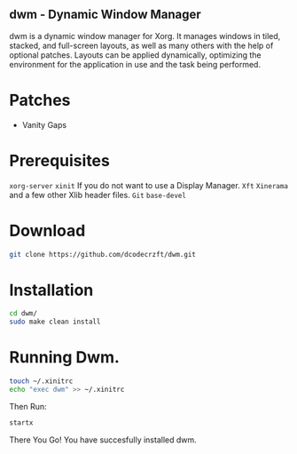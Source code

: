 ## dwm - Dynamic Window Manager 

dwm is a dynamic window manager for Xorg. It manages windows in tiled, stacked, and full-screen layouts, as well as many others with 
the help of optional patches. Layouts can be applied dynamically, optimizing the environment for the application in use and the task being performed.

# Patches 
- Vanity Gaps

# Prerequisites
```xorg-server```
```xinit``` If you do not want to use a Display Manager. 
```Xft```
```Xinerama``` and a few other Xlib header files. 
```Git```
```base-devel```

# Download
```bash
git clone https://github.com/dcodecrzft/dwm.git
```

# Installation
```bash
cd dwm/
sudo make clean install
```

# Running Dwm. 
```bash
touch ~/.xinitrc
echo "exec dwm" >> ~/.xinitrc
```

Then Run:
```bash
startx
```

There You Go! You have succesfully installed dwm. 
